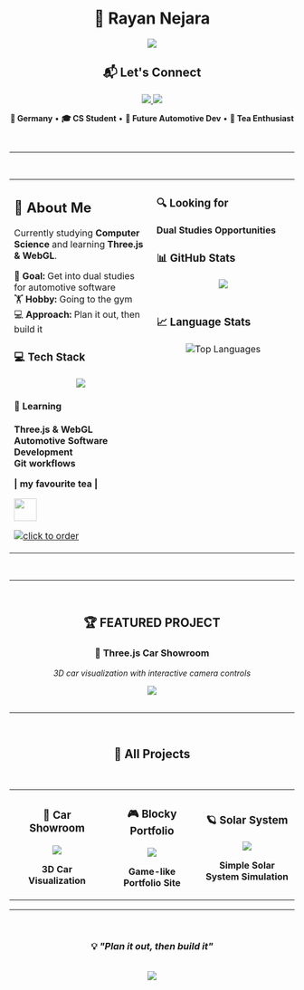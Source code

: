 <div align="center">

# 👋 Rayan Nejara

<img src="https://readme-typing-svg.herokuapp.com?font=Fira+Code&size=24&duration=3000&pause=1000&color=D2691E&background=FFFFFF00&center=true&vCenter=true&width=700&lines=Computer+Science+Student;Automotive+Enthusiast;WebGL+%26+Three.js+Learner" />

<br/>

## 📬 Let's Connect

<a href="https://www.linkedin.com/in/rayannejara/">
<img src="https://img.shields.io/badge/LinkedIn-0077B5?style=for-the-badge&logo=linkedin&logoColor=white" />
</a>
<a href="https://discord.gg/WTTypSwm35">
<img src="https://img.shields.io/badge/Discord-5865F2?style=for-the-badge&logo=discord&logoColor=white" />
</a>

<br/>

**📍 Germany** • **🎓 CS Student** • **🚗 Future Automotive Dev** • **🍵 Tea Enthusiast** 

</div>
<br/>

---

<br/>

<div align="center">
<table width="100%">
<tr>
<td width="50%" valign="top">

## 🚀 About Me

Currently studying **Computer Science** and learning **Three.js & WebGL**. 

🎯 **Goal:** Get into dual studies for automotive software  
🏋️ **Hobby:** Going to the gym  
💻 **Approach:** Plan it out, then build it



### 💻 Tech Stack

<div align="center">
<img src="https://skillicons.dev/icons?i=js,threejs,html,css,git,github,vscode&theme=dark" />
</div>



#### 🎯 **Learning**
 **Three.js & WebGL**
 <br>
 **Automotive Software Development**
  <br>
 **Git workflows**
<br/>
 **<div>| my favourite tea |</div>**

<a align="center" target="_blank" href="https://www.ahmadtea.de/ahmad-tea-green-tea-br-250-g-loser-tee.html">
  <img height="40px" src="https://raw.githubusercontent.com/gist/R-Nejara/0b306b4415475c626f10c150ea3af3a5/raw/048931d160f4d30907ac5917a3be575f36aff41e/gistfile1.svg" style="vertical-align:middle; opacity:0.7;" />
</a>


<br/>

[![click to order](https://img.shields.io/badge/click-to%20order-brightgreen)](https://www.ahmadtea.de/ahmad-tea-green-tea-br-250-g-loser-tee.html)

</td>
<td width="50%" valign="top">
  
### 🔍 **Looking for**

**Dual Studies Opportunities**  

### 📊 GitHub Stats
<div align="center">
<img src="https://github-readme-stats.vercel.app/api?username=R-Nejara&show_icons=true&theme=dark&bg_color=2F1B14&title_color=FF8C00&text_color=F5DEB3&icon_color=D2691E&border_color=CD853F&hide_rank=true" />
</div>

<br/>

### 📈 Language Stats
<div align="center">
<img src="https://github-readme-stats.vercel.app/api/top-langs/?username=R-Nejara&layout=compact&theme=dark&bg_color=2F1B14&title_color=FF8C00&text_color=F5DEB3&border_color=CD853F" alt="Top Languages" />
</div>

<br/>



</td>
</tr>
</table>
</div>

<br/>

---

<br/>

<div align="center">

🏆 **FEATURED PROJECT**
---
### 🚗 **Three.js Car Showroom** 
*3D car visualization with interactive camera controls*

<a href="https://github.com/R-Nejara/threejs-car-showroom">
<img src="https://img.shields.io/badge/🔥_VIEW_PROJECT-FF6347?style=for-the-badge&logo=github&logoColor=white" />
</a>

</div>

<br/>

---

<br/>

<div align="center">

  
## 🌟 All Projects

<table width="100%">
<tr>
<td width="33%" align="center">

### 🚗 **Car Showroom**
<a href="https://github.com/R-Nejara/threejs-car-showroom">
<img src="https://img.shields.io/badge/Three.js-FF6347?style=flat&logo=three.js&logoColor=white" />
</a>

**3D Car Visualization**

</td>
<td width="33%" align="center">

### 🎮 **Blocky Portfolio**
<a href="https://github.com/R-Nejara/blocky-portfolio-game">
<img src="https://img.shields.io/badge/WebGL-D2691E?style=flat&logo=webgl&logoColor=white" />
</a>

**Game-like Portfolio Site**

</td>
<td width="33%" align="center">

### 🪐 **Solar System**
<a href="https://github.com/R-Nejara/simple-solar-system-project">
<img src="https://img.shields.io/badge/JavaScript-CD853F?style=flat&logo=javascript&logoColor=black" />
</a>

**Simple Solar System Simulation**

</td>
</tr>
<br/>
</table>

</div>

---

<br/>

<div align="center">

  
### 💡 *"Plan it out, then build it"*
  <br>
  <img src="https://komarev.com/ghpvc/?username=R-Nejara&color=D2691E&style=flat-square&label=Profile+Views" />
</div>
